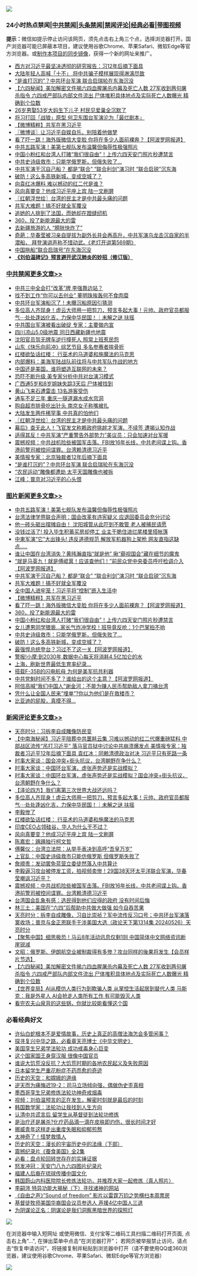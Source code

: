 ![](https://raw.githubusercontent.com/jsvpn/jsproxy/dev/64photo/fqnews-qr.jpg)

<div id="tt">
<h3>24小时热点禁闻|<a href="#%E4%B8%AD%E5%85%B1%E7%A6%81%E9%97%BB%E6%9B%B4%E5%A4%9A%E6%96%87%E7%AB%A0">中共禁闻</a>|<a href="#%E5%9B%BE%E7%89%87%E6%96%B0%E9%97%BB%E6%9B%B4%E5%A4%9A%E6%96%87%E7%AB%A0">头条禁闻</a>|<a href="#%E6%96%B0%E9%97%BB%E8%AF%84%E8%AE%BA%E6%9B%B4%E5%A4%9A%E6%96%87%E7%AB%A0">禁闻评论|<a href="#%E5%BF%85%E7%9C%8B%E7%BB%8F%E5%85%B8%E5%A5%BD%E6%96%87">经典必看</a>|<a href="https://9290254.xyz/3" target="_blank">带图视频</a></h3>
<div><b>提示：</b>微信如提示停止访问该网页，须先点击右上角三个点，选择浏览器打开。国产浏览器可能已屏蔽本项目，建议使用谷歌Chrome、苹果Safari、微软Edge等官方浏览器。或<a href="%E5%88%B6%E4%BD%9Cgit%E7%A6%81%E9%97%BB%E9%95%9C%E5%83%8F.md">制作本项目的同步镜像</a>，获得一个新的网址来推广。</div>
<ul>

<li><a href="/ccpdope/20240527/2041818.md">西方对习近平最坚决透彻的研究报告：习12年后摘下面具</a></li>
<li><a href="/ccpdope/20240527/2041823.md">大陆年轻人高喊「十不」 将中共骗子模样展现得淋漓尽致</a></li>
<li><a href="/cbnews/20240527/2041872.md">“是谁打沉的”？中共环台军演 联合启瑞轮在东海沉没</a></li>
<li><a href="/comments/20240527/2041837.md">【六四秘闻】美加解密文件揭六四血腥屠杀内幕及死亡人数 27军收到两句屠杀指令 六四戒严部队内部文件流出 尸体堆积具体地点及实际死亡人数曝光 精确到个位数</a></li>
<li><a href="/worldnews/20240527/2041895.md">26岁男娶53岁大妈生下儿子 村民见爱巢全沉默了</a></li>
<li><a href="/baitai/20240527/2041832.md">将习打回「战狼」原型 何卫东围台军演沦为「最烂剧本」</a></li>
<li><a href="/topimagenews/20240527/2041937.md">【微博精粹】共军在黑习近平</a></li>
<li><a href="/ssgc/20240527/2041890.md">〖微博谈〗让习近平自娱自乐，别陪着他做梦</a></li>
<li><a href="/topimagenews/20240527/2041936.md">看了吓一跳！海外版微信大变脸 你将在多少人面前裸奔？【阿波罗网报道】</a></li>
<li><a href="/topimagenews/20240527/2042115.md">中共五路军演！美第七舰队发布温馨但侮辱性极强照片</a></li>
<li><a href="/topimagenews/20240527/2041861.md">中国小粉红和台湾人打赌“我们很自由”！上传六四天安门照片秒遭禁言</a></li>
<li><a href="/topimagenews/20240527/2041848.md">中共史诗级救市：只能学俄罗斯，但俄失败了…</a></li>
<li><a href="/topimagenews/20240527/2041991.md">中共军演干沉自己船？ 都是“联合” “联合利剑”演习时 “联合启锐”沉东海</a></li>
<li><a href="/topimagenews/20240527/2041847.md">破防！这么多高铁新城，变成空城了？</a></li>
<li><a href="/ssgc/20240527/2042013.md">向袁红冰爆料 难以撼动的红二代是谁？</a></li>
<li><a href="/comments/20240527/2041943.md">风向真要变？他成习近平座上宾 陆一文刷屏</a></li>
<li><a href="/cbnews/20240527/2041940.md">〖红朝浮世绘〗台湾的民主才是中共最头痛的问题</a></li>
<li><a href="/topimagenews/20240527/2041965.md">共军大难题！搞不好就全军覆没</a></li>
<li><a href="/yule/20240527/2041869.md">追她的人排到了法国，而她却在蹬缝纫机</a></li>
<li><a href="/topimagenews/20240527/2041871.md">360，投了新能源最大的雷</a></li>
<li><a href="/cnnews/20240527/2042080.md">去新疆旅游的人 “膀胱快炸了”</a></li>
<li><a href="/sohnews/20240527/2042048.md">奇葩：华春莹被习亲自提拔为副外长并会再高升，中共军演乌龙击沉自家的半潜船， 拜登演讲声称不惜动武。《老灯开讲第569期》</a></li>
<li><a href="/headline/20240527/2041834.md">中国拖船“联合启瑞号”在东海沉没</a></li>
<li><b><a href="/comments/20200207/1272816.md" target="_blank">《刘伯温碑记》预言避开武汉肺炎的妙招（修订版）</a></b></li>
</ul>
</div>

<div class="catlist">
<h3><a href="/cbnews/" target="_blank">中共禁闻</a><span><a href="/cbnews/" target="_blank" rel="nofollow">更多文章>></a></span></h3>
<ul>
<li><a href="/cbnews/20240528/2042177.md" target="_blank">中共三中全会打“改革”牌 李强靠边站？</a></li>
<li><a href="/cbnews/20240528/2042176.md" target="_blank">找不到工作“你可以去创业” 董明珠挨轰何不食肉糜</a></li>
<li><a href="/cbnews/20240527/2042116.md" target="_blank">中共环台军演船沉了！未曝沉船原因引猜测</a></li>
<li><a href="/comments/20240527/2042103.md" target="_blank">多位高人齐现身！虚云大师用一把剪刀，预言多起大事！元帅、政府官员都服气⋯处处逢凶化吉，力保中华民国！｜未解之谜 扶摇</a></li>
<li><a href="/cbnews/20240527/2042077.md" target="_blank">中共围台军演被看出破绽 专家：主要做内宣</a></li>
<li><a href="/cbnews/20240527/2042075.md" target="_blank">四川凉山5.0级地震 同日西藏新疆也地震</a></li>
<li><a href="/cbnews/20240527/2042074.md" target="_blank">沈阳官员驾无牌车逆行撞死人 照常上班惹民怨</a></li>
<li><a href="/cbnews/20240527/2042073.md" target="_blank">山东《快乐向前冲》综艺节目 多名参赛者摔骨折</a></li>
<li><a href="/comments/20240527/2042035.md" target="_blank">红楼欲坠话红楼： 行巫术的马道婆和施魔法的马克思</a></li>
<li><a href="/cbnews/20240527/2041972.md" target="_blank">内部爆料：美海军陆战队前往将与中共军队作战的地方</a></li>
<li><a href="/cbnews/20240527/2041971.md" target="_blank">中国还是美国，谁将塑造互联网的未来？</a></li>
<li><a href="/cbnews/20240527/2041970.md" target="_blank">恐吓不断升级 美专家分析中共对台演习模式</a></li>
<li><a href="/cbnews/20240527/2041969.md" target="_blank">广西通5岁和8岁姐妹失踪3天后 尸体被找到</a></li>
<li><a href="/cbnews/20240527/2041968.md" target="_blank">黄山飞来石遭雷击 13名游客受伤</a></li>
<li><a href="/cbnews/20240527/2041967.md" target="_blank">通车不足三年 重庆一隧道漏水成水帘洞</a></li>
<li><a href="/cbnews/20240527/2041966.md" target="_blank">购自超市排骨吃出针头 南京女子称嘴被扎</a></li>
<li><a href="/cbnews/20240527/2041941.md" target="_blank">大陆发生两件稀罕事 中共真的怕他们</a></li>
<li><a href="/cbnews/20240527/2041940.md" target="_blank">〖红朝浮世绘〗台湾的民主才是中共最头痛的问题</a></li>
<li><a href="/cbnews/20240527/2041912.md" target="_blank">幕后》查无此人！飞官发文称赖政府挑衅才军演、不续签 遭揭认知作战</a></li>
<li><a href="/cbnews/20240527/2041911.md" target="_blank">适得其反！中共军演“严重警告外部势力”美议员：只会加速对台军援</a></li>
<li><a href="/comments/20240527/2041908.md" target="_blank">震撼视频：中共战机险些被国军击落。FBI放16年长线，中共老间谍上钩。香港前警司被控间谍罪。台湾赖清德习近平</a></li>
<li><a href="/cbnews/20240527/2041893.md" target="_blank">美情报专家：北京独裁者12年后摘下面具</a></li>
<li><a href="/cbnews/20240527/2041872.md" target="_blank">“是谁打沉的”？中共环台军演 联合启瑞轮在东海沉没</a></li>
<li><a href="/cbnews/20240527/2041862.md" target="_blank">“农民运动”雕像都遭劫 太平天国雕像也被拆</a></li>
<li><a href="/cbnews/20240527/2041858.md" target="_blank">江峰：普京对习近平的心头恨</a></li>

</ul>
</div>
<div class="catlist">
<h3><a href="/topimagenews/" target="_blank">图片新闻</a><span><a href="/topimagenews/" target="_blank" rel="nofollow">更多文章>></a></span></h3>
<ul>
<li><a href="/topimagenews/20240527/2042115.md" target="_blank">中共五路军演！美第七舰队发布温馨但侮辱性极强照片</a></li>
<li><a href="/topimagenews/20240527/2042097.md" target="_blank">台湾法律学界联合声明：国会改革有违宪疑义 应退回委员会充分讨论</a></li>
<li><a href="/topimagenews/20240527/2042096.md" target="_blank">他一砖头砸出摆摊自由！ 沈阳城管从此吓到不敢管 老人被捕民请愿</a></li>
<li><a href="/topimagenews/20240527/2042095.md" target="_blank">没钱过活了! 投入毕生积蓄买房却停工 业主干脆住进烂尾楼里搭帐篷</a></li>
<li><a href="/topimagenews/20240527/2042094.md" target="_blank">中柬军演“它”大出锋头! 违反道德规范 解放军机器狗上架枪 网友直指这缺点&#8230;..</a></li>
<li><a href="/topimagenews/20240527/2042072.md" target="_blank">谁让中国在台湾消失？黄𬀩瀚直指“就是他” 揪“藐视国会”藏在细节的魔鬼</a></li>
<li><a href="/topimagenews/20240527/2042047.md" target="_blank">“就是马英九！就是傅崐萁！应该查他们！”前民众党中央委员呼吁检调介入【阿波罗网报道】</a></li>
<li><a href="/topimagenews/20240527/2041991.md" target="_blank">中共军演干沉自己船？ 都是“联合” “联合利剑”演习时 “联合启锐”沉东海</a></li>
<li><a href="/topimagenews/20240527/2041965.md" target="_blank">共军大难题！搞不好就全军覆没</a></li>
<li><a href="/topimagenews/20240527/2041964.md" target="_blank">全中国人进牢笼！习近平将“控制”嵌入生活中</a></li>
<li><a href="/topimagenews/20240527/2041937.md" target="_blank">【微博精粹】共军在黑习近平</a></li>
<li><a href="/topimagenews/20240527/2041936.md" target="_blank">看了吓一跳！海外版微信大变脸 你将在多少人面前裸奔？【阿波罗网报道】</a></li>
<li><a href="/topimagenews/20240527/2041871.md" target="_blank">360，投了新能源最大的雷</a></li>
<li><a href="/topimagenews/20240527/2041861.md" target="_blank">中国小粉红和台湾人打赌“我们很自由”！上传六四天安门照片秒遭禁言</a></li>
<li><a href="/topimagenews/20240527/2041860.md" target="_blank">女儿遭男同学猥亵…家长气炸冲学校！班导竟反呛：1个巴掌拍不响</a></li>
<li><a href="/topimagenews/20240527/2041848.md" target="_blank">中共史诗级救市：只能学俄罗斯，但俄失败了…</a></li>
<li><a href="/topimagenews/20240527/2041847.md" target="_blank">破防！这么多高铁新城，变成空城了？</a></li>
<li><a href="/topimagenews/20240526/2041759.md" target="_blank">最强悍总统登台？习过不了这一关【阿波罗网报道】</a></li>
<li><a href="/topimagenews/20240526/2041758.md" target="_blank">警报!小摩:到2030年,数据中心每天将消耗4.5亿加仑的水</a></li>
<li><a href="/topimagenews/20240526/2041693.md" target="_blank">上海，刷新世界最低生育率纪录…</a></li>
<li><a href="/topimagenews/20240526/2041692.md" target="_blank">搭载F-35B的闪电航母 为何是美军抗共利器</a></li>
<li><a href="/topimagenews/20240526/2041691.md" target="_blank">中共党魁时间不多了？谁给出的这个主意？【阿波罗网报道】</a></li>
<li><a href="/topimagenews/20240526/2041690.md" target="_blank">阿信高喊“我们中国人”谢金河：不能为赚人民币帮助敌人拿刀捅台湾</a></li>
<li><a href="/topimagenews/20240526/2041631.md" target="_blank">凭什么让全国人民来&#8221;埋单&#8221;?你以为他们是在救楼市？</a></li>
<li><a href="/topimagenews/20240526/2041630.md" target="_blank">比亚迪的屁股，真摸不得…</a></li>

</ul>
</div>
<div class="catlist">
<h3><a href="/comments/" target="_blank">新闻评论</a><span><a href="/comments/" target="_blank" rel="nofollow">更多文章>></a></span></h3>
<ul>
<li><a href="/comments/20240528/2042175.md" target="_blank">天亮时分：习拆李自成雕像防民变</a></li>
<li><a href="/comments/20240527/2042151.md" target="_blank">【中南海秘闻】习近平陪葬中共噩耗云集 习难以撼动的红二代爆重磅猛料 中部战区流传“吊打习近平” 落马官员狱中讨论中共崩溃爆发点 美情报专家：独裁者习近平12年后摘下面具 袁红冰：同赖清德政治对决 习近平只有死路一条</a></li>
<li><a href="/comments/20240527/2042149.md" target="_blank">时事大家谈：国会冲突+街头抗议，台湾朝野在争什么？</a></li>
<li><a href="/comments/20240527/2042148.md" target="_blank">时事大家谈：中国环台军演，虚张声势还是实战模拟？</a></li>
<li><a href="/comments/20240527/2042147.md" target="_blank">时事大家谈：中国环台军演，虚张声势还是实战模拟？国会冲突+街头抗议，台湾朝野在争什么？</a></li>
<li><a href="/comments/20240527/2042146.md" target="_blank">【泽论四方】我们离第三次世界大战还远吗？</a></li>
<li><a href="/comments/20240527/2042103.md" target="_blank">多位高人齐现身！虚云大师用一把剪刀，预言多起大事！元帅、政府官员都服气⋯处处逢凶化吉，力保中华民国！｜未解之谜 扶摇</a></li>
<li><a href="/comments/20240527/2042092.md" target="_blank">李毅惨了</a></li>
<li><a href="/comments/20240527/2042035.md" target="_blank">红楼欲坠话红楼： 行巫术的马道婆和施魔法的马克思</a></li>
<li><a href="/comments/20240527/2041976.md" target="_blank">印度CEO占领硅谷，华人为什么干不过？</a></li>
<li><a href="/comments/20240527/2041943.md" target="_blank">风向真要变？他成习近平座上宾 陆一文刷屏</a></li>
<li><a href="/comments/20240527/2041925.md" target="_blank">陈嘉宏：踽踽独行柯文哲</a></li>
<li><a href="/comments/20240527/2041921.md" target="_blank">傅馨仪：台湾立法院：从举手表决到高呼“吾皇万岁”</a></li>
<li><a href="/comments/20240527/2041920.md" target="_blank">上官乱：中国史诗级救市只能仿俄罗斯 但俄罗斯失败了</a></li>
<li><a href="/comments/20240527/2041919.md" target="_blank">詹顺贵：发动罢免蓝营立委徒然落入中共算计</a></li>
<li><a href="/comments/20240527/2041910.md" target="_blank">李毅逼习攻台被停发工资，拍视频卖惨！29国38天环太平洋联合军演，华春莹嘲讽习近平？</a></li>
<li><a href="/comments/20240527/2041908.md" target="_blank">震撼视频：中共战机险些被国军击落。FBI放16年长线，中共老间谍上钩。香港前警司被控间谍罪。台湾赖清德习近平</a></li>
<li><a href="/comments/20240527/2041897.md" target="_blank">台湾国会乱象有感：选民得到他们应得的政府 没有时间后悔</a></li>
<li><a href="/comments/20240527/2041896.md" target="_blank">林三土：美国在“六四”后帮助中共做大做强 如今自吞苦果</a></li>
<li><a href="/comments/20240527/2041891.md" target="_blank">天亮时分：拆李自成雕像，习自比崇祯？军中流传反习口号；中共环台军演落寞收场；普京与金正恩联手干涉美国大选（政论天下第1314集 20240526）天亮时分</a></li>
<li><a href="/comments/20240527/2041870.md" target="_blank">【聚焦中国】细思极恐！马云8年活动讯息仅剩1则 中国简体中文网络资讯断崖锐减</a></li>
<li><a href="/comments/20240527/2041859.md" target="_blank">文昭：俄罗斯、伊朗航空业被制裁得有多惨？攻台同样的後果将发生【会员样片节选】</a></li>
<li><a href="/comments/20240527/2041837.md" target="_blank">【六四秘闻】美加解密文件揭六四血腥屠杀内幕及死亡人数 27军收到两句屠杀指令 六四戒严部队内部文件流出 尸体堆积具体地点及实际死亡人数曝光 精确到个位数</a></li>
<li><a href="/comments/20240526/2041797.md" target="_blank">【世界变局】AI从模仿人类行为到欺骗人类 从掌控生活起居到替代人类 马斯克：我是外星人 AI会抢走人类所有工作 有可能毁灭人类</a></li>
<li><a href="/comments/20240526/2041794.md" target="_blank">看完农夫山泉背的这些锅，你就比较能看懂这个国</a></li>

</ul>
</div>

<div class="catlist">
<h3>必看经典好文</h3>
<ul>
<li><a href="/cnnews/20180504/937198.md" target="_blank">许仙白蛇根本不是爱情故事，历史上真正的高僧法海怎会多管闲事？</a></li>
<li><a href="/comments/20220808/1768773.md" target="_blank">探寻复兴中华之路，必看章天亮博士《中华文明史》</a></li>
<li><a href="/comments/20210509/1542373.md" target="_blank">美国孪生兄弟学法轮功 成功戒毒身心巨变</a></li>
<li><a href="/bannedvideo/20220606/1742248.md" target="_blank">这个国家国王身穿汉服 很像中国官员</a></li>
<li><a href="/bannedvideo/20220120/1681818.md" target="_blank">谁说大饥荒没反抗？大饥荒时期的各地农民起义及失败原因</a></li>
<li><a href="/comments/20210324/1511732.md" target="_blank">日本留学生严重花粉症不药而愈的奇迹</a></li>
<li><a href="/cbnews/20190219/1083302.md" target="_blank">历史的天空：和嫦娥的道缘</a></li>
<li><a href="/tculture/20190304/1091074.md" target="_blank">逆天而为痛悔迟19-2：司马立场倾向强，偶做伪史歪真相</a></li>
<li><a href="/topimagenews/20210214/1487270.md" target="_blank">墨西哥孪生兄弟修炼法轮功神奇戒烟毒</a></li>
<li><a href="/comments/20200628/1351782.md" target="_blank">视频：刘伯温预言的正在发生，解密时刻就是最后的时刻</a></li>
<li><a href="/comments/20220418/1721061.md" target="_blank">韩国数学家：法轮功让我找到人生方向</a></li>
<li><a href="/cbnews/20210723/1592176.md" target="_blank">认清中共谎言后 留学生从基督徒到法轮功修炼</a></li>
<li><a href="/comments/20240412/2024185.md" target="_blank">是治疗还是屠杀?化疗药品滴一滴在皮肤即灼伤，很长时间才好</a></li>
<li><a href="/aomi/life/20240330/2018911.md" target="_blank">挪威青年这样走出重度失眠和抑郁煎熬</a></li>
<li><a href="/ccpdope/20200907/1392129.md" target="_blank">太神奇了！怪梦救情人</a></li>
<li><a href="/tculture/20121025/73066.md" target="_blank">历史的天空：漫长的宇宙历史中的法缘（下部）</a></li>
<li><a href="/ccpdope/20210120/1471113.md" target="_blank">震撼纪录片《蚕食美国》全2集</a></li>
<li><a href="/comments/20211129/1658340.md" target="_blank">必看：盘点轮回转世存在的实锤证据</a></li>
<li><a href="/comments/20200604/783200.md" target="_blank">怒发冲冠：天安门八九六四图片纪录片</a></li>
<li><a href="/bannedvideo/20220509/1730156.md" target="_blank">福建人后裔在琉球传播中国文化</a></li>
<li><a href="/comments/20211216/1666206.md" target="_blank">韩国蔚山内科医院院长修炼法轮功，并推荐大家一起修炼（真人照片）</a></li>
<li><a href="/tculture/xiulian/20160303/508938.md" target="_blank">李嗣涔 特异功能大揭秘（下）寻找诸神的网站</a></li>
<li><a href="/comments/20230707/1905138.md" target="_blank">《自由之声》”Sound of freedom” 影片以雷霆万钧之势横扫本周票房</a></li>
<li><a href="/taiwannews/20220804/1767098.md" target="_blank">基督徒牧师美国华裔国会议员参选人 声援4亿中国人三退</a></li>
<li><a href="/comments/20201031/1423298.md" target="_blank">为阴谋论正名：阴谋论是我们洞察黑暗世界的探照灯</a></li>

</ul>
</div>

![](https://raw.githubusercontent.com/jsvpn/jsproxy/dev/64photo/fqnews-qr.jpg)

在浏览器中输入短网址 或使用微信、支付宝等二维码工具扫描二维码打开页面, 点击右上角"...", 在弹出菜单中点击“在浏览器打开”； 若网页被举报禁止访问，请点击“恢复申请访问”，将链接复制并粘贴到浏览器中打开（请不要使用QQ或360浏览器，建议使用谷歌Chrome、苹果Safari、微软Edge等官方浏览器）

![](https://raw.githubusercontent.com/jsvpn/jsproxy/dev/64photo/wx.jpg)